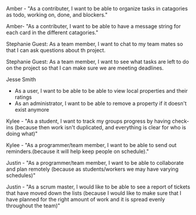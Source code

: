 Amber - "As a contributer, I want to be able to organize tasks in catagories as todo, working on, done, and blockers."

Amber- "As a contributer, I want to be able to have a message string for each card in the different catagories."

Stephanie Guest: As a team member, I want to chat to my team mates so that I can ask
		 questions about th project.

Stephanie Guest: As a team member, I want to see what tasks are left to do on the project 
		 so that I can make sure we are meeting deadlines.

Jesse Smith
* As a user, I want to be able to be able to view local properties and their ratings
* As an administrator, I want to be able to remove a property if it doesn't exist anymore

Kylee - "As a student, I want to track my groups progress by having check-ins
	(because then work isn't duplicated, and everything is clear for who is doing
	 what)"

Kylee - "As a programmer/team member, I want to be able to send out reminders.(because
	 it will help keep people on schedule)."

Justin - "As a programmer/team member, I want to be able to collaborate and plan remotely (because as students/workers we may have varying schedules)"

Justin - "As a scrum master, I would like to be able to see a report of tickets that have moved down the lists (because I would like to make sure that I have planned for the right amount of work and it is spread evenly throughout the team)"
